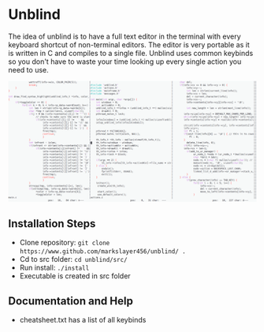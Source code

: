 # Unblind 

The idea of unblind is to have a full text editor in the terminal with every keyboard shortcut of non-terminal editors. The editor is very portable as it is written in C and compiles to a single file.
Unblind uses common keybinds so you don't have to waste your time looking up every single action you need to use.

![Screenshot](./assets/unblind-pic.png)

## Installation Steps
* Clone repository: `git clone https://www.github.com/markslayer456/unblind/ .`
* Cd to src folder: `cd unblind/src/`
* Run install: `./install`
* Executable is created in src folder

## Documentation and Help
* cheatsheet.txt has a list of all keybinds


